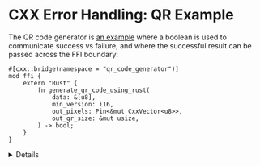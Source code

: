 # CXX Error Handling: QR Example

The QR code generator is [an example][0] where a boolean is used to communicate
success vs failure, and where the successful result can be passed across the FFI
boundary:

```rust,ignore
#[cxx::bridge(namespace = "qr_code_generator")]
mod ffi {
    extern "Rust" {
        fn generate_qr_code_using_rust(
            data: &[u8],
            min_version: i16,
            out_pixels: Pin<&mut CxxVector<u8>>,
            out_qr_size: &mut usize,
        ) -> bool;
    }
}
```

<details>

Students may be curious about the semantics of the `out_qr_size` output.  This
is not the size of the vector, but the size of the QR code (and admittedly it is
a bit redundant - this is the square root of the size of the vector).

It may be worth pointing out the importance of initializing `out_qr_size` before
calling into the Rust function.  Creation of a Rust reference that points to
uninitialized memory results in Undefined Behavior (unlike in C++, when only the
act of dereferencing such memory results in UB).

If students ask about `Pin`, then explain why CXX needs it for mutable
references to C++ data: the answer is that C++ data can’t be moved around like
Rust data, because it may contain self-referential pointers.

</details>

[0]: https://source.chromium.org/chromium/chromium/src/+/main:components/qr_code_generator/qr_code_generator_ffi_glue.rs;l=13-18;drc=7bf1b75b910ca430501b9c6a74c1d18a0223ecca

